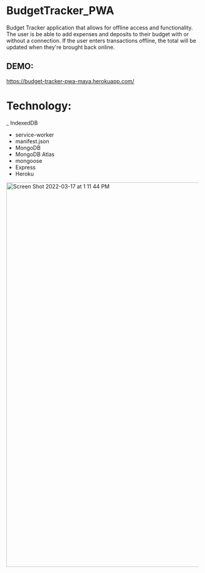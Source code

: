 # BudgetTracker_PWA

Budget Tracker application that allows for offline access and functionality. The user is be able to add expenses and deposits to their budget with or without a connection. If the user enters transactions offline, the total will be updated when they're brought back online. 


## DEMO:
https://budget-tracker-pwa-maya.herokuapp.com/

# Technology:
_ IndexedDB
- service-worker
- manifest.json
- MongoDB
- MongoDB Atlas
- mongoose
- Express
- Heroku

<img width="1005" alt="Screen Shot 2022-03-17 at 1 11 44 PM" src="https://user-images.githubusercontent.com/80685266/158868473-3a9f93f2-1803-4718-ab80-f00a5d32f495.png">
